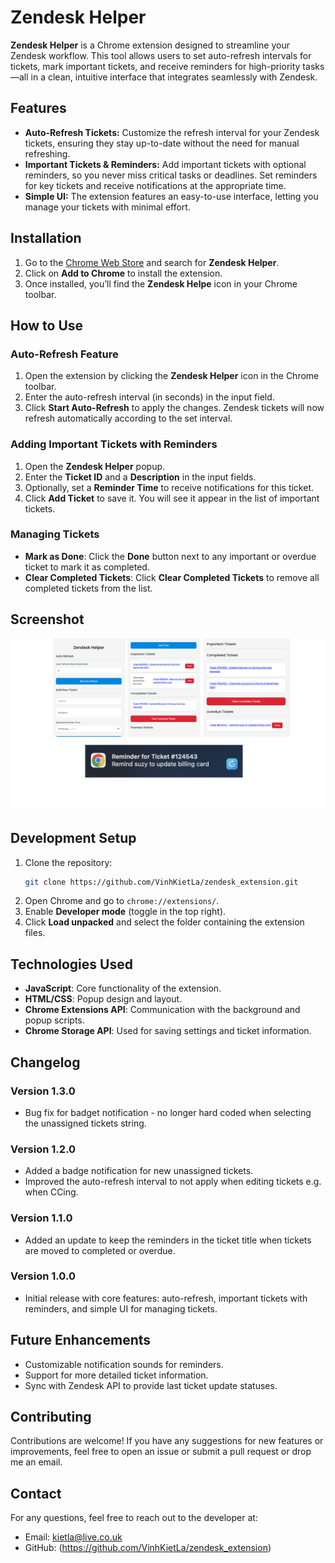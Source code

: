 # **Zendesk Helper**

**Zendesk Helper** is a Chrome extension designed to streamline your Zendesk workflow. This tool allows users to set auto-refresh intervals for tickets, mark important tickets, and receive reminders for high-priority tasks—all in a clean, intuitive interface that integrates seamlessly with Zendesk.

## **Features**

- **Auto-Refresh Tickets:** Customize the refresh interval for your Zendesk tickets, ensuring they stay up-to-date without the need for manual refreshing.
- **Important Tickets & Reminders:** Add important tickets with optional reminders, so you never miss critical tasks or deadlines. Set reminders for key tickets and receive notifications at the appropriate time.
- **Simple UI:** The extension features an easy-to-use interface, letting you manage your tickets with minimal effort.

## **Installation**

1. Go to the [Chrome Web Store](https://chromewebstore.google.com/detail/zendesk-helper/cglfkdbjmdipbcjgjhdnkoafkiealbkb) and search for **Zendesk Helper**.
2. Click on **Add to Chrome** to install the extension.
3. Once installed, you’ll find the **Zendesk Helpe** icon in your Chrome toolbar.

## **How to Use**

### Auto-Refresh Feature

1. Open the extension by clicking the **Zendesk Helper** icon in the Chrome toolbar.
2. Enter the auto-refresh interval (in seconds) in the input field.
3. Click **Start Auto-Refresh** to apply the changes. Zendesk tickets will now refresh automatically according to the set interval.

### Adding Important Tickets with Reminders

1. Open the **Zendesk Helper** popup.
2. Enter the **Ticket ID** and a **Description** in the input fields.
3. Optionally, set a **Reminder Time** to receive notifications for this ticket.
4. Click **Add Ticket** to save it. You will see it appear in the list of important tickets.

### Managing Tickets

- **Mark as Done**: Click the **Done** button next to any important or overdue ticket to mark it as completed.
- **Clear Completed Tickets**: Click **Clear Completed Tickets** to remove all completed tickets from the list.

## **Screenshot**

![Zendesk Helper Screenshot](./export_screenshot.png)

## **Development Setup**

1. Clone the repository:
   ```bash
   git clone https://github.com/VinhKietLa/zendesk_extension.git
   ```
2. Open Chrome and go to `chrome://extensions/`.
3. Enable **Developer mode** (toggle in the top right).
4. Click **Load unpacked** and select the folder containing the extension files.

## **Technologies Used**

- **JavaScript**: Core functionality of the extension.
- **HTML/CSS**: Popup design and layout.
- **Chrome Extensions API**: Communication with the background and popup scripts.
- **Chrome Storage API**: Used for saving settings and ticket information.

## **Changelog**

### Version 1.3.0

- Bug fix for badget notification - no longer hard coded when selecting the unassigned tickets string.

### Version 1.2.0

- Added a badge notification for new unassigned tickets.
- Improved the auto-refresh interval to not apply when editing tickets e.g. when CCing.

### Version 1.1.0

- Added an update to keep the reminders in the ticket title when tickets are moved to completed or overdue.

### Version 1.0.0

- Initial release with core features: auto-refresh, important tickets with reminders, and simple UI for managing tickets.

## **Future Enhancements**

- Customizable notification sounds for reminders.
- Support for more detailed ticket information.
- Sync with Zendesk API to provide last ticket update statuses.

## **Contributing**

Contributions are welcome! If you have any suggestions for new features or improvements, feel free to open an issue or submit a pull request or drop me an email.

## **Contact**

For any questions, feel free to reach out to the developer at:

- Email: kietla@live.co.uk
- GitHub: (https://github.com/VinhKietLa/zendesk_extension)
